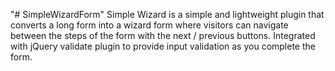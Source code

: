 "# SimpleWizardForm" 
Simple Wizard is a simple and lightweight plugin that converts a long form into a wizard form where visitors can navigate between the steps of the form with the next / previous buttons. Integrated with jQuery validate plugin to provide input validation as you complete the form.
